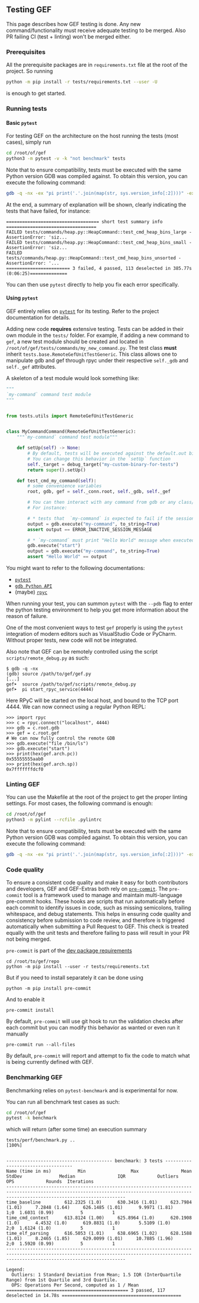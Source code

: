 ## Testing GEF

This page describes how GEF testing is done. Any new command/functionality must receive adequate
testing to be merged. Also PR failing CI (test + linting) won't be merged either.

### Prerequisites

All the prerequisite packages are in `requirements.txt` file at the root of the project. So running

```bash
python -m pip install -r tests/requirements.txt --user -U
```

is enough to get started.

### Running tests

#### Basic `pytest`

For testing GEF on the architecture on the host running the tests (most cases), simply run

```bash
cd /root/of/gef
python3 -m pytest -v -k "not benchmark" tests
```

Note that to ensure compatibility, tests must be executed with the same Python version GDB was
compiled against. To obtain this version, you can execute the following command:

```bash
gdb -q -nx -ex "pi print('.'.join(map(str, sys.version_info[:2])))" -ex quit
```

At the end, a summary of explanation will be shown, clearly indicating the tests that have failed,
for instance:

```text
=================================== short test summary info ==================================
FAILED tests/commands/heap.py::HeapCommand::test_cmd_heap_bins_large - AssertionError: 'siz...
FAILED tests/commands/heap.py::HeapCommand::test_cmd_heap_bins_small - AssertionError: 'siz...
FAILED tests/commands/heap.py::HeapCommand::test_cmd_heap_bins_unsorted - AssertionError: '...
======================== 3 failed, 4 passed, 113 deselected in 385.77s (0:06:25)==============
```

You can then use `pytest` directly to help you fix each error specifically.

#### Using `pytest`

GEF entirely relies on [`pytest`](https://pytest.org) for its testing. Refer to the project
documentation for details.

Adding new code __requires__ extensive testing. Tests can be added in their own module in the
`tests/` folder. For example, if adding a new command to `gef`, a new test module should be created
and located in `/root/of/gef/tests/commands/my_new_command.py`. The test class __must__ inherit
`tests.base.RemoteGefUnitTestGeneric`. This class allows one to manipulate gdb and gef through rpyc
under their respective `self._gdb` and `self._gef` attributes.

A skeleton of a test module would look something like:

```python
"""
`my-command` command test module
"""


from tests.utils import RemoteGefUnitTestGeneric


class MyCommandCommand(RemoteGefUnitTestGeneric):
    """`my-command` command test module"""

    def setUp(self) -> None:
        # By default, tests will be executed against the default.out binary
        # You can change this behavior in the `setUp` function
        self._target = debug_target("my-custom-binary-for-tests")
        return super().setUp()

    def test_cmd_my_command(self):
        # some convenience variables
        root, gdb, gef = self._conn.root, self._gdb, self._gef

        # You can then interact with any command from gdb or any class/function/variable from gef
        # For instance:

        # * tests that  `my-command` is expected to fail if the session is not active
        output = gdb.execute("my-command", to_string=True)
        assert output == ERROR_INACTIVE_SESSION_MESSAGE

        # * `my-command` must print "Hello World" message when executed in running context
        gdb.execute("start")
        output = gdb.execute("my-command", to_string=True)
        assert "Hello World" == output
```

You might want to refer to the following documentations:

*  [`pytest`](https://docs.pytest.org/en/)
*  [`gdb Python API`](https://sourceware.org/gdb/current/onlinedocs/gdb.html/Python-API.html)
*  (maybe) [`rpyc`](https://rpyc.readthedocs.io/en/latest/)

When running your test, you can summon `pytest` with the `--pdb` flag to enter the python testing
environment to help you get more information about the reason of failure.

One of the most convenient ways to test `gef` properly is using the `pytest` integration of modern
editors such as VisualStudio Code or PyCharm. Without proper tests, new code will not be integrated.

Also note that GEF can be remotely controlled using the script `scripts/remote_debug.py` as such:

```text
$ gdb -q -nx
(gdb) source /path/to/gef/gef.py
[...]
gef➤  source /path/to/gef/scripts/remote_debug.py
gef➤  pi start_rpyc_service(4444)
```

Here RPyC will be started on the local host, and bound to the TCP port 4444. We can now connect
using a regular Python REPL:

```text
>>> import rpyc
>>> c = rpyc.connect("localhost", 4444)
>>> gdb = c.root.gdb
>>> gef = c.root.gef
# We can now fully control the remote GDB
>>> gdb.execute("file /bin/ls")
>>> gdb.execute("start")
>>> print(hex(gef.arch.pc))
0x55555555aab0
>>> print(hex(gef.arch.sp))
0x7fffffffdcf0
```

### Linting GEF

You can use the Makefile at the root of the project to get the proper linting settings. For most
cases, the following command is enough:

```bash
cd /root/of/gef
python3 -m pylint --rcfile .pylintrc
```

Note that to ensure compatibility, tests must be executed with the same Python version GDB was
compiled against. To obtain this version, you can execute the following command:

```bash
gdb -q -nx -ex "pi print('.'.join(map(str, sys.version_info[:2])))" -ex quit
```

### Code quality

To ensure a consistent code quality and make it easy for both contributors and developers, GEF and
GEF-Extras both rely on [`pre-commit`](https://pre-commit.com). The `pre-commit` tool is a
framework used to manage and maintain multi-language pre-commit hooks. These hooks are scripts that
run automatically before each commit to identify issues in code, such as missing semicolons,
trailing whitespace, and debug statements. This helps in ensuring code quality and consistency
before submission to code review, and therefore is triggered automatically when submitting a Pull
Request to GEF. This check is treated equally with the unit tests and therefore failing to pass
will result in your PR not being merged.

`pre-commit` is part of the [dev package requirements](https://github.com/hugsy/gef/blob/main/tests/requirements.txt)

```console
cd /root/to/gef/repo
python -m pip install --user -r tests/requirements.txt
```

But if you need to install separately it can be done using

```console
python -m pip install pre-commit
```

And to enable it

```console
pre-commit install
```

By default, `pre-commit` will use git hook to run the validation checks after each commit but you
can modify this behavior as wanted or even run it manually

```console
pre-commit run --all-files
```

By default, `pre-commit` will report and attempt to fix the code to match what is being currently
defined with GEF.


### Benchmarking GEF

Benchmarking relies on `pytest-benchmark` and is experimental for now.

You can run all benchmark test cases as such:

```bash
cd /root/of/gef
pytest -k benchmark
```

which will return (after some time) an execution summary

```text
tests/perf/benchmark.py ..                                                               [100%]


---------------------------------------- benchmark: 3 tests -----------------------------------
Name (time in ms)          Min                 Max                Mean            StdDev              Median                IQR            Outliers     OPS            Rounds  Iterations
-----------------------------------------------------------------------------------------------------------------------------------------------------------------------------------------
time_baseline         612.2325 (1.0)      630.3416 (1.01)     623.7984 (1.01)     7.2848 (1.64)     626.1485 (1.01)      9.9971 (1.81)          1;0  1.6031 (0.99)          5           1
time_cmd_context      613.8124 (1.00)     625.8964 (1.0)      620.1908 (1.0)      4.4532 (1.0)      619.8831 (1.0)       5.5109 (1.0)           2;0  1.6124 (1.0)           5           1
time_elf_parsing      616.5053 (1.01)     638.6965 (1.02)     628.1588 (1.01)     8.2465 (1.85)     629.0099 (1.01)     10.7885 (1.96)          2;0  1.5920 (0.99)          5           1
-----------------------------------------------------------------------------------------------------------------------------------------------------------------------------------------

Legend:
  Outliers: 1 Standard Deviation from Mean; 1.5 IQR (InterQuartile Range) from 1st Quartile and 3rd Quartile.
  OPS: Operations Per Second, computed as 1 / Mean
============================================== 3 passed, 117 deselected in 14.78s =============================================
```
